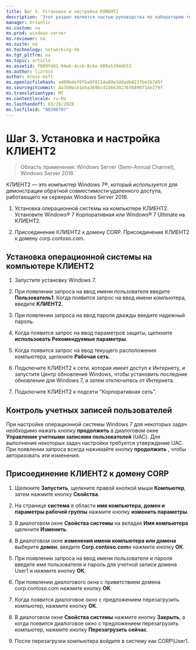 ```yaml
---
title: Шаг 3. Установка и настройка КЛИЕНТ2
description: 'Этот раздел является частью руководства по лаборатории тестирования: демонстрация многосайтового развертывания DirectAccess для Windows Server 2016'
manager: brianlic
ms.custom: na
ms.prod: windows-server
ms.reviewer: na
ms.suite: na
ms.technology: networking-da
ms.tgt_pltfrm: na
ms.topic: article
ms.assetid: f009fdd1-94e6-4ccb-8c6e-609a5394db53
ms.author: lizross
author: eross-msft
ms.openlocfilehash: ad09bdef0fba9f8114a09e3ddadb8237be2b7d9f
ms.sourcegitcommit: da7b9bce1eba369bcd156639276f6899714e279f
ms.translationtype: MT
ms.contentlocale: ru-RU
ms.lasthandoff: 03/26/2020
ms.locfileid: "80308707"
---
```

# <a name="step-3-install-and-configure-client2"></a>Шаг 3. Установка и настройка КЛИЕНТ2

>Область применения: Windows Server (Semi-Annual Channel), Windows Server 2016

КЛИЕНТ2 — это компьютер Windows 7&reg;, который используется для демонстрации обратной совместимости удаленного доступа, работающего на серверах Windows Server 2016.  
  
1. Установка операционной системы на компьютере КЛИЕНТ2. Установите Windows&reg; 7 Корпоративная или Windows&reg; 7 Ultimate на КЛИЕНТ2.  
  
2. Присоединение КЛИЕНТ2 к домену CORP. Присоединение КЛИЕНТ2 к домену corp.contoso.com.  
  
## <a name="to-install-the-operating-system-on-client2"></a>Установка операционной системы на компьютере КЛИЕНТ2  
  
1.  Запустите установку Windows 7.  
  
2.  При появлении запроса на ввод имени пользователя введите **Пользователь1**. Когда появится запрос на ввод имени компьютера, введите **КЛИЕНТ2**.  
  
3.  При появлении запроса на ввод пароля дважды введите надежный пароль.  
  
4.  Когда появится запрос на ввод параметров защиты, щелкните **использовать Рекомендуемые параметры**.  
  
5.  Когда появится запрос на ввод текущего расположения компьютера, щелкните **Рабочая сеть**.  
  
6.  Подключите КЛИЕНТ2 к сети, которая имеет доступ к Интернету, и запустите Центр обновления Windows, чтобы установить последние обновления для Windows 7, а затем отключитесь от Интернета.  
  
7.  Подключите КЛИЕНТ2 к подсети "Корпоративная сеть".  
  
## <a name="user-account-control"></a>Контроль учетных записей пользователей  
При настройке операционной системы Windows 7 для некоторых задач необходимо нажать кнопку **продолжить** в диалоговом окне **Управление учетными записями пользователей** (UAC). Для выполнения некоторых задач настройки требуется утверждение UAC. При появлении запроса всегда нажимайте кнопку **продолжить** , чтобы авторизовать эти изменения.  
  
## <a name="to-join-client2-to-the-corp-domain"></a>Присоединение КЛИЕНТ2 к домену CORP  
  
1.  Щелкните **Запустить**, щелкните правой кнопкой мыши **Компьютер**, затем нажмите кнопку **Свойства**.  
  
2.  На странице **система** в области **имя компьютера, домен и параметры рабочей группы** нажмите кнопку **изменить параметры**.  
  
3.  В диалоговом окне **Свойства системы** на вкладке  **Имя компьютера** щелкните **Изменить**.  
  
4.  В диалоговом окне **изменения имени компьютера или домена** выберите **домен**, введите **Corp.contoso.com**и нажмите кнопку **ОК**.  
  
5.  При появлении запроса на ввод имени пользователя и пароля введите имя пользователя и пароль для учетной записи домена User1 и нажмите кнопку **ОК**.  
  
6.  При появлении диалогового окна с приветствием домена corp.contoso.com нажмите кнопку **ОК**.  
  
7.  Когда появится диалоговое окно с предложением перезагрузить компьютер, нажмите кнопку **ОК**.  
  
8.  В диалоговом окне **Свойства системы** нажмите кнопку **Закрыть**, а когда появится диалоговое окно с предложением перезагрузить компьютер, нажмите кнопку **Перезагрузить сейчас**.  
  
9. После перезагрузки компьютера войдите в систему как CORP\User1.
